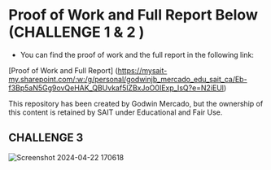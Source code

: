 # Proof of Work and Full Report Below (CHALLENGE 1 & 2 ) 
- You can find the proof of work and the full report in the following link:

[Proof of Work and Full Report] (https://mysait-my.sharepoint.com/:w:/g/personal/godwinjb_mercado_edu_sait_ca/Eb-f3Bp5aN5Gg9ovQeHAK_QBUvkaf5lZBxJoO0IExp_IsQ?e=N2iEUl)

This repository has been created by Godwin Mercado, but the ownership of this content is retained by SAIT under Educational and Fair Use.

## CHALLENGE 3

![Screenshot 2024-04-22 170618](https://github.com/Goqwin/docker-challenge-template/assets/115321545/7ff362b5-bcb9-47e5-b46f-125e26861e23)
